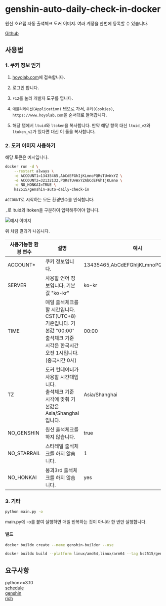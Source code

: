 # genshin-auto-daily-check-in-docker

원신 호요랩 자동 출석체크 도커 이미지. 여러 계정을 한번에 등록할 수 있습니다.

[Github](https://github.com/Bing-su/genshin-auto-daily-check-in-docker)

## 사용법

### 1. 쿠키 정보 얻기

1. [hoyolab.com](https://www.hoyolab.com/)에 접속합니다.

2. 로그인 합니다.

3. `F12`를 눌러 개발자 도구를 엽니다.

4. `애플리케이션(Application)` 탭으로 가서, `쿠키(Cookies)`, `https://www.hoyolab.com`을 순서대로 들어갑니다.

5. 해당 탭에서 `ltuid`와 `ltoken`을 복사합니다. 만약 해당 항목 대신 `ltuid_v2`와 `ltoken_v2`가 있다면 대신 이 둘을 복사합니다.

### 2. 도커 이미지 사용하기

해당 토큰은 예시입니다.

```bash
docker run -d \
    --restart always \
    -e ACCOUNT1=13435465,AbCdEFGhIjKLmnoPQRsTUvWxYZ \
    -e ACCOUNT2=32132132,PQRsTUvWxYZAbCdEFGhIjKLmno \
    -e NO_HONKAI=TRUE \
    ks2515/genshin-auto-daily-check-in
```

`ACCOUNT`로 시작하는 모든 환경변수를 인식합니다.

`,`로 ltuid와 ltoken을 구분하여 입력해주어야 합니다.

![예시 이미지](https://i.imgur.com/s8C8cJy.png)

위 처럼 결과가 나옵니다.

| 사용가능한 환경 변수 | 설명                                                                                       | 예시                                  |
| ----------- | ---------------------------------------------------------------------------------------- | ----------------------------------- |
| ACCOUNT*    | 쿠키 정보입니다.                                                                                | 13435465,AbCdEFGhIjKLmnoPQRsTUvWxYZ |
| SERVER      | 사용할 언어 정보입니다. 기본값 "ko-kr"                                                                | ko-kr                               |
| TIME        | 매일 출석체크를 할 시간입니다. CST(UTC+8) 기준입니다. 기본값 "00:00"<br/>출석체크 기준 시각은 한국시간 오전 1시입니다. (중국시간 0시) | 00:00                               |
| TZ          | 도커 컨테이너가 사용할 시간대입니다. <br/>출석체크 기준 시각에 맞춰 기본값은 Asia/Shanghai입니다.                          | Asia/Shanghai                       |
| NO_GENSHIN  | 원신 출석체크를 하지 않습니다.                                                                        | true                                |
| NO_STARRAIL | 스타레일 출석체크를 하지 않습니다.                                                                      | 1                                   |
| NO_HONKAI   | 붕괴3rd 출석체크를 하지 않습니다.                                                                     | yes                                 |

### 3. 기타

```bash
python main.py -o
```

main.py에 -o를 붙여 실행하면 매일 반복하는 것이 아니라 한 번만 실행합니다.

#### 빌드

```bash
docker buildx create --name genshin-builder --use

docker buildx build --platform linux/amd64,linux/arm64 --tag ks2515/genshin-auto-daily-check-in --push .
```

## 요구사항

python>=3.10<br>
[schedule](https://github.com/dbader/schedule)<br>
[genshin](https://github.com/thesadru/genshin.py)<br>
[rich](https://github.com/Textualize/rich)
